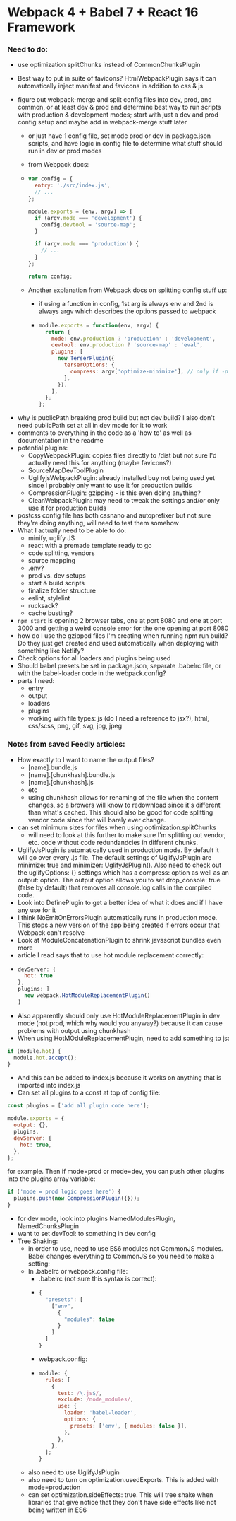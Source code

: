 # Webpack 4 + Babel 7 + React 16 Framework

### Need to do:

- use optimization splitChunks instead of CommonChunksPlugin
- Best way to put in suite of favicons? HtmlWebpackPlugin says it can automatically inject manifest and favicons in addition to css & js
- figure out webpack-merge and split config files into dev, prod, and common, or at least dev & prod and determine best way to run scripts with production & development modes; start with just a dev and prod config setup and maybe add in webpack-merge stuff later

  - or just have 1 config file, set mode prod or dev in package.json scripts, and have logic in config file to determine what stuff should run in dev or prod modes
  - from Webpack docs:
  - ```javascript
    var config = {
      entry: './src/index.js',
      // ...
    };

    module.exports = (env, argv) => {
      if (argv.mode === 'development') {
        config.devtool = 'source-map';
      }

      if (argv.mode === 'production') {
        // ...
      }
    };

    return config;
    ```

  - Another explanation from Webpack docs on splitting config stuff up:

    - if using a function in config, 1st arg is always env and 2nd is always argv which describes the options passed to webpack
    - ```javascript
      module.exports = function(env, argv) {
        return {
          mode: env.production ? 'production' : 'development',
          devtool: env.production ? 'source-map' : 'eval',
          plugins: [
            new TerserPlugin({
              terserOptions: {
                compress: argv['optimize-minimize'], // only if -p or --optimize-minimize were passed
              },
            }),
          ],
        };
      };
      ```

* why is publicPath breaking prod build but not dev build? I also don't need publicPath set at all in dev mode for it to work
* comments to everything in the code as a 'how to' as well as documentation in the readme
* potential plugins:
  - CopyWebpackPlugin: copies files directly to /dist but not sure I'd actually need this for anything (maybe favicons?)
  - SourceMapDevToolPlugin
  - UglifyjsWebpackPlugin: already installed buy not being used yet since I probably only want to use it for production builds
  - CompressionPlugin: gzipping - is this even doing anything?
  - CleanWebpackPlugin: may need to tweak the settings and/or only use it for production builds
* postcss config file has both cssnano and autoprefixer but not sure they're doing anything, will need to test them somehow
* What I actually need to be able to do:
  - minify, uglify JS
  - react with a premade template ready to go
  - code splitting, vendors
  - source mapping
  - .env?
  - prod vs. dev setups
  - start & build scripts
  - finalize folder structure
  - eslint, stylelint
  - rucksack?
  - cache busting?
* `npm start` is opening 2 browser tabs, one at port 8080 and one at port 3000 and getting a weird console error for the one opening at port 8080
* how do I use the gzipped files I'm creating when running npm run build? Do they just get created and used automatically when deploying with something like Netlify?
* Check options for all loaders and plugins being used
* Should babel presets be set in package.json, separate .babelrc file, or with the babel-loader code in the webpack.config?
* parts I need:
  - entry
  - output
  - loaders
  - plugins
  - working with file types: js (do I need a reference to jsx?), html, css/scss, png, gif, svg, jpg, jpeg

### Notes from saved Feedly articles:

- How exactly to I want to name the output files?
  - [name].bundle.js
  - [name].[chunkhash].bundle.js
  - [name].[chunkhash].js
  - etc
  - using chunkhash allows for renaming of the file when the content changes, so a browers will know to redownload since it's different than what's cached. This should also be good for code splitting vendor code since that will barely ever change.
- can set minimum sizes for files when using optimization.splitChunks
  - will need to look at this further to make sure I'm splitting out vendor, etc. code without code redundandcies in different chunks.
- UglifyJsPlugin is automatically used in production mode. By default it will go over every .js file. The default settings of UglifyJsPlugin are minimize: true and minimizer: UglifyJsPlugin(). Also need to check out the uglifyOptions: {} settings which has a compress: option as well as an output: option. The output option allows you to set drop_console: true (false by default) that removes all console.log calls in the compiled code.
- Look into DefinePlugin to get a better idea of what it does and if I have any use for it
- I think NoEmitOnErrorsPlugin automatically runs in production mode. This stops a new version of the app being created if errors occur that Webpack can't resolve
- Look at ModuleConcatenationPlugin to shrink javascript bundles even more
- article I read says that to use hot module replacement correctly:
- ```javascript
  devServer: {
    hot: true
  },
  plugins: ]
    new webpack.HotModuleReplacementPlugin()
  ]
  ```
- Also apparently should only use HotModuleReplacementPlugin in dev mode (not prod, which why would you anyway?) because it can cause problems with output using chunkhash
- When using HotMOduleReplacementPlugin, need to add something to js:

```javascript
if (module.hot) {
  module.hot.accept();
}
```

- And this can be added to index.js because it works on anything that is imported into index.js
- Can set all plugins to a const at top of config file:

```js
const plugins = ['add all plugin code here'];

module.exports = {
  output: {},
  plugins,
  devServer: {
    hot: true,
  },
};
```

for example. Then if mode=prod or mode=dev, you can push other plugins into the plugins array variable:

```js
if ('mode = prod logic goes here') {
  plugins.push(new CompressionPlugin({}));
}
```

- for dev mode, look into plugins NamedModulesPlugin, NamedChunksPlugin
- want to set devTool: to something in dev config
- Tree Shaking:
  - in order to use, need to use ES6 modules not CommonJS modules. Babel changes everything to CommonJS so you need to make a setting:
  - In .babelrc or webpack.config file:
    - .babelrc (not sure this syntax is correct):
    - ```js
      {
        "presets": [
          ["env",
            {
              "modules": false
            }
          ]
        ]
      }
      ```
    - webpack.config:
    - ```js
      module: {
        rules: [
          {
            test: /\.js$/,
            exclude: /node_modules/,
            use: {
              loader: 'babel-loader',
              options: {
                presets: ['env', { modules: false }],
              },
            },
          },
        ];
      }
      ```
  - also need to use UglifyJsPlugin
  - also need to turn on optimization.usedExports. This is added with mode=production
  - can set optimization.sideEffects: true. This will tree shake when libraries that give notice that they don't have side effects like not being written in ES6
